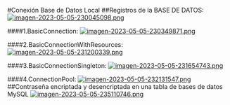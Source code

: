 #Conexión Base de Datos Local
##Registros de la BASE DE DATOS:
[![imagen-2023-05-05-230045098.png](https://i.postimg.cc/9F3ZvM5f/imagen-2023-05-05-230045098.png)](https://postimg.cc/vDz4nGmR)

####1.BasicConnection:
[![imagen-2023-05-05-230349871.png](https://i.postimg.cc/dVhFrq38/imagen-2023-05-05-230349871.png)](https://postimg.cc/w1YndYhv)

####2.BasicConnectionWithResources:
[![imagen-2023-05-05-231200339.png](https://i.postimg.cc/ZRXmw2QW/imagen-2023-05-05-231200339.png)](https://postimg.cc/8Jdx5KNG)

####3.BasicConnectionSingleton:
[![imagen-2023-05-05-231654743.png](https://i.postimg.cc/HshwB2Yf/imagen-2023-05-05-231654743.png)](https://postimg.cc/sv5G25Zc)

####4.ConnectionPool:
[![imagen-2023-05-05-232131547.png](https://i.postimg.cc/pLBn3JRW/imagen-2023-05-05-232131547.png)](https://postimg.cc/RWNFHfWy)
##Contraseña encriptada y desencriptada en una tabla de bases de datos MySQL
[![imagen-2023-05-05-235110746.png](https://i.postimg.cc/25yhv9Bq/imagen-2023-05-05-235110746.png)](https://postimg.cc/DWVS3g6F)
